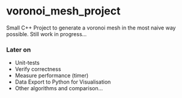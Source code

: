 # voronoi_mesh_project
Small C++ Project to generate a voronoi mesh in the most naive way possible. Still work in progress...

### Later on
- Unit-tests
- Verify correctness
- Measure performance (timer)
- Data Export to Python for Visualisation
- Other algorithms and comparison...
